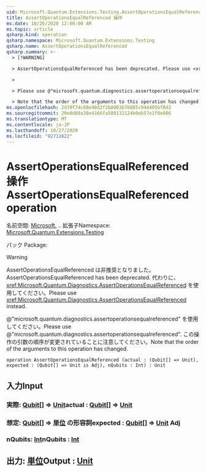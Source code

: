 ```yaml
---
uid: Microsoft.Quantum.Extensions.Testing.AssertOperationsEqualReferenced
title: AssertOperationsEqualReferenced 操作
ms.date: 10/26/2020 12:00:00 AM
ms.topic: article
qsharp.kind: operation
qsharp.namespace: Microsoft.Quantum.Extensions.Testing
qsharp.name: AssertOperationsEqualReferenced
qsharp.summary: >-
  > [!WARNING]

  > AssertOperationsEqualReferenced has been deprecated. Please use <xref:Microsoft.Quantum.Diagnostics.AssertOperationsEqualReferenced> instead.

  >

  > Please use @"microsoft.quantum.diagnostics.assertoperationsequalreferenced".

  > Note that the order of the arguments to this operation has changed.
ms.openlocfilehash: 2d39f74c68e48d2f2b8003b76885c9444056f8d2
ms.sourcegitcommit: 29e0d88a30e4166fa580132124b0eb57e1f0e986
ms.translationtype: MT
ms.contentlocale: ja-JP
ms.lasthandoff: 10/27/2020
ms.locfileid: "92711622"
---
```

# <a name="assertoperationsequalreferenced-operation"></a><span data-ttu-id="465f6-102">AssertOperationsEqualReferenced 操作</span><span class="sxs-lookup"><span data-stu-id="465f6-102">AssertOperationsEqualReferenced operation</span></span>

<span data-ttu-id="465f6-103">名前空間: [Microsoft.](xref:Microsoft.Quantum.Extensions.Testing) .. 拡張子</span><span class="sxs-lookup"><span data-stu-id="465f6-103">Namespace: [Microsoft.Quantum.Extensions.Testing](xref:Microsoft.Quantum.Extensions.Testing)</span></span>

<span data-ttu-id="465f6-104">パック [](https://nuget.org/packages/)</span><span class="sxs-lookup"><span data-stu-id="465f6-104">Package: [](https://nuget.org/packages/)</span></span>


> [!WARNING]
> <span data-ttu-id="465f6-105">AssertOperationsEqualReferenced は非推奨となりました。</span><span class="sxs-lookup"><span data-stu-id="465f6-105">AssertOperationsEqualReferenced has been deprecated.</span></span> <span data-ttu-id="465f6-106">代わりに、<xref:Microsoft.Quantum.Diagnostics.AssertOperationsEqualReferenced> を使用してください。</span><span class="sxs-lookup"><span data-stu-id="465f6-106">Please use <xref:Microsoft.Quantum.Diagnostics.AssertOperationsEqualReferenced> instead.</span></span>
>
> <span data-ttu-id="465f6-107">@"microsoft.quantum.diagnostics.assertoperationsequalreferenced" を使用してください。</span><span class="sxs-lookup"><span data-stu-id="465f6-107">Please use @"microsoft.quantum.diagnostics.assertoperationsequalreferenced".</span></span>
> <span data-ttu-id="465f6-108">この操作の引数の順序が変更されていることに注意してください。</span><span class="sxs-lookup"><span data-stu-id="465f6-108">Note that the order of the arguments to this operation has changed.</span></span>



```qsharp
operation AssertOperationsEqualReferenced (actual : (Qubit[] => Unit), expected : (Qubit[] => Unit is Adj), nQubits : Int) : Unit
```


## <a name="input"></a><span data-ttu-id="465f6-109">入力</span><span class="sxs-lookup"><span data-stu-id="465f6-109">Input</span></span>

### <a name="actual--qubit--unit"></a><span data-ttu-id="465f6-110">実際: [Qubit](xref:microsoft.quantum.lang-ref.qubit)[] => [Unit](xref:microsoft.quantum.lang-ref.unit)</span><span class="sxs-lookup"><span data-stu-id="465f6-110">actual : [Qubit](xref:microsoft.quantum.lang-ref.qubit)[] => [Unit](xref:microsoft.quantum.lang-ref.unit)</span></span> 




### <a name="expected--qubit--unit-adj"></a><span data-ttu-id="465f6-111">想定: [Qubit](xref:microsoft.quantum.lang-ref.qubit)[] => [単位](xref:microsoft.quantum.lang-ref.unit) の形容詞</span><span class="sxs-lookup"><span data-stu-id="465f6-111">expected : [Qubit](xref:microsoft.quantum.lang-ref.qubit)[] => [Unit](xref:microsoft.quantum.lang-ref.unit) Adj</span></span>




### <a name="nqubits--int"></a><span data-ttu-id="465f6-112">nQubits: [Int](xref:microsoft.quantum.lang-ref.int)</span><span class="sxs-lookup"><span data-stu-id="465f6-112">nQubits : [Int](xref:microsoft.quantum.lang-ref.int)</span></span>





## <a name="output--unit"></a><span data-ttu-id="465f6-113">出力: [単位](xref:microsoft.quantum.lang-ref.unit)</span><span class="sxs-lookup"><span data-stu-id="465f6-113">Output : [Unit](xref:microsoft.quantum.lang-ref.unit)</span></span>


